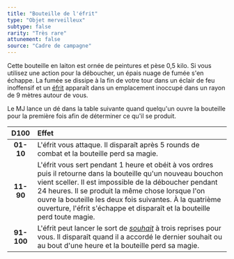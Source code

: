 ```yaml
---
title: "Bouteille de l'éfrit"
type: "Objet merveilleux"
subtype: false
rarity: "Très rare"
attunement: false
source: "Cadre de campagne"
---
```

Cette bouteille en laiton est ornée de peintures et pèse 0,5 kilo. Si vous utilisez une action pour la déboucher, un épais nuage de fumée s'en échappe. La fumée se dissipe à la fin de votre tour dans un éclair de feu inoffensif et un [éfrit](/bestiaire/efrit) apparaît dans un emplacement inoccupé dans un rayon de 9 mètres autour de vous.

Le MJ lance un dé dans la table suivante quand quelqu'un ouvre la bouteille pour la première fois afin de déterminer ce qu'il se produit.

|D100|Effet|
|:-:|:-|
|**01-10**|L'éfrit vous attaque. Il disparaît après 5 rounds de combat et la bouteille perd sa magie.|
|**11-90**|L'éfrit vous sert pendant 1 heure et obéit à vos ordres puis il retourne dans la bouteille qu'un nouveau bouchon vient sceller. Il est impossible de la déboucher pendant 24 heures. Il se produit la même chose lorsque l'on ouvre la bouteille les deux fois suivantes. À la quatrième ouverture, l'éfrit s'échappe et disparaît et la bouteille perd toute magie.|
|**91-100**|L'éfrit peut lancer le sort de [_souhait_](/grimoire/souhait) à trois reprises pour vous. Il disparaît quand il a accordé le dernier souhait ou au bout d'une heure et la bouteille perd sa magie.|
